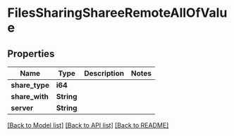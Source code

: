 # FilesSharingShareeRemoteAllOfValue

## Properties

Name | Type | Description | Notes
------------ | ------------- | ------------- | -------------
**share_type** | **i64** |  | 
**share_with** | **String** |  | 
**server** | **String** |  | 

[[Back to Model list]](../README.md#documentation-for-models) [[Back to API list]](../README.md#documentation-for-api-endpoints) [[Back to README]](../README.md)


